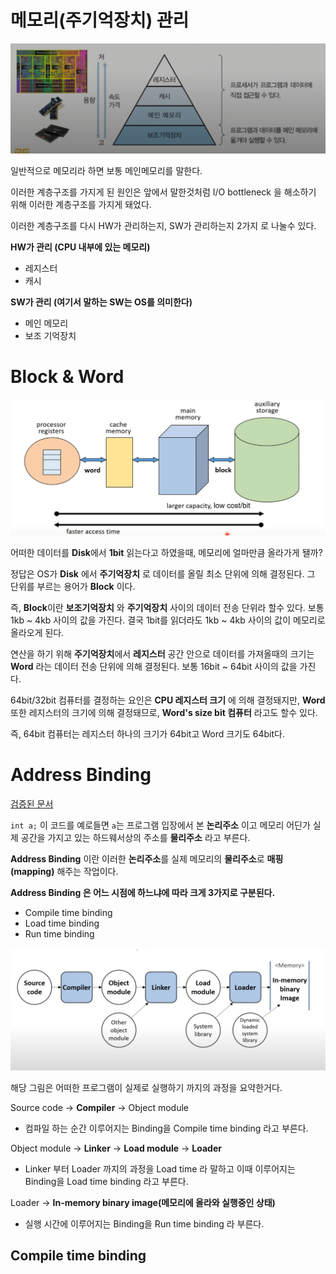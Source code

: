 # 메모리(주기억장치) 관리

![Image Description](../../../img/OS/컴구/메모리의%20종류.png)

일반적으로 메모리라 하면 보통 메인메모리를 말한다.

이러한 계층구조를 가지게 된 원인은 앞에서 말한것처럼 I/O bottleneck 을 해소하기 위해 이러한 계층구조를 가지게 돼었다.

이러한 계층구조를 다시 HW가 관리하는지, SW가 관리하는지 2가지 로 나눌수 있다.

**HW가 관리 (CPU 내부에 있는 메모리)**
* 레지스터
* 캐시

**SW가 관리 (여기서 말하는 SW는 OS를 의미한다)**
* 메인 메모리
* 보조 기억장치

# Block & Word
![Image Description](../../../img/OS/memory/block-word-용어정리.png)

어떠한 데이터를 **Disk**에서 **1bit** 읽는다고 하였을때, 메모리에 얼마만큼 올라가게 됄까?

정답은 OS가 **Disk** 에서 **주기억장치** 로 데이터를 올릴 최소 단위에 의해 결정된다. 그 단위를 부르는 용어가 **Block** 이다.

즉, **Block**이란 **보조기억장치** 와 **주기억장치** 사이의 데이터 전송 단위라 할수 있다. 보통 1kb ~ 4kb 사이의 값을 가진다. 결국 1bit를 읽더라도 1kb ~ 4kb 사이의 값이 메모리로 올라오게 된다.

연산을 하기 위해 **주기억장치**에서 **레지스터** 공간 안으로 데이터를 가져올때의 크기는 **Word** 라는 데이터 전송 단위에 의해 결정된다. 보통 16bit ~ 64bit 사이의 값을 가진다.

64bit/32bit 컴퓨터를 결정하는 요인은 **CPU 레지스터 크기** 에 의해 결정돼지만, **Word** 또한 레지스터의 크기에 의해 결정돼므로, **Word's size bit 컴퓨터** 라고도 할수 있다.

즉, 64bit 컴퓨터는 레지스터 하나의 크기가 64bit고 Word 크기도 64bit다.


# Address Binding
[검증된 문서](https://www.baeldung.com/cs/address-binding-in-operating-systems)

`int a;` 이 코드를 예로들면 `a`는 프로그램 입장에서 본 **논리주소** 이고 메모리 어딘가 실제 공간을 가지고 있는 하드웨서상의 주소를 **물리주소** 라고 부른다.

**Address Binding** 이란 이러한 **논리주소**를 실제 메모리의 **물리주소**로 **매핑(mapping)** 해주는 작업이다.

**Address Binding 은 어느 시점에 하느냐에 따라 크게 3가지로 구분된다.**
* Compile time binding
* Load time binding
* Run time binding

![Image Description](../../../img/OS/memory/address-binding-개요.png)

해당 그림은 어떠한 프로그램이 실제로 실행하기 까지의 과정을 요약한거다.

Source code -> **Compiler** -> Object module
* 컴파일 하는 순간 이루어지는 Binding을 Compile time binding 라고 부른다.

Object module -> **Linker** -> **Load module** -> **Loader**
* Linker 부터 Loader 까지의 과정을 Load time 라 말하고 이때 이루어지는 Binding을 Load time binding 라고 부른다.

Loader -> **In-memory binary image(메모리에 올라와 실행중인 상태)**
* 실행 시간에 이루어지는 Binding을 Run time binding 라 부른다.

## Compile time binding
